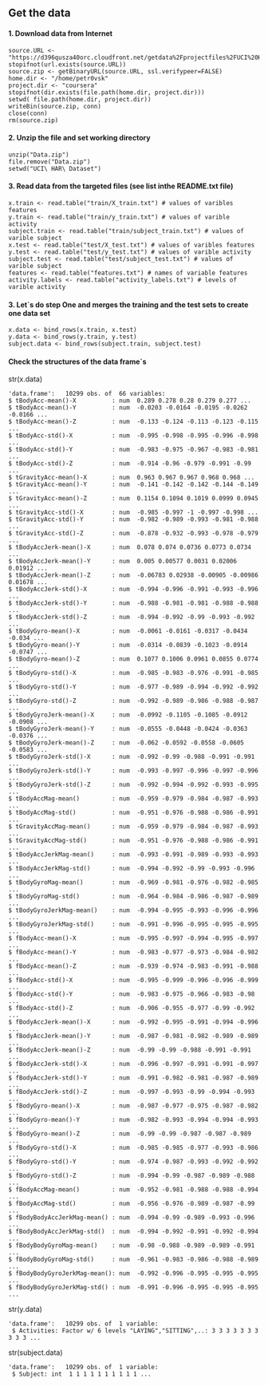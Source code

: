 ## Get the data
#### 1. Download data from Internet 

    source.URL <- "https://d396qusza40orc.cloudfront.net/getdata%2Fprojectfiles%2FUCI%20HAR%20Dataset.zip"
    stopifnot(url.exists(source.URL))
    source.zip <- getBinaryURL(source.URL, ssl.verifypeer=FALSE)
    home.dir <- "/home/petr0vsk"
    project.dir <- "coursera"
    stopifnot(dir.exists(file.path(home.dir, project.dir)))
    setwd( file.path(home.dir, project.dir)) 
    writeBin(source.zip, conn)
    close(conn)
    rm(source.zip)
#### 2. Unzip the file and set working directory
    unzip("Data.zip")
    file.remove("Data.zip")
    setwd("UCI\ HAR\ Dataset")
    
#### 3. Read data from the targeted files (see list inthe README.txt file) 
    x.train <- read.table("train/X_train.txt") # values of varibles features
    y.train <- read.table("train/y_train.txt") # values of varible activity
    subject.train <- read.table("train/subject_train.txt") # values of varible subject
    x.test <- read.table("test/X_test.txt") # values of varibles features
    y.test <- read.table("test/y_test.txt") # values of varible activity
    subject.test <- read.table("test/subject_test.txt") # values of varible subject
    features <- read.table("features.txt") # names of variable features
    activity.labels <- read.table("activity_labels.txt") # levels of varible activity
    
#### 3. Let\`s do step One and merges the training and the test sets to create one data set 
    x.data <- bind_rows(x.train, x.test)
    y.data <- bind_rows(y.train, y.test)
    subject.data <- bind_rows(subject.train, subject.test)

#### Check the structures of the data frame\`s

str(x.data)

    'data.frame':	10299 obs. of  66 variables:
    $ tBodyAcc-mean()-X          : num  0.289 0.278 0.28 0.279 0.277 ...
    $ tBodyAcc-mean()-Y          : num  -0.0203 -0.0164 -0.0195 -0.0262 -0.0166 ...
    $ tBodyAcc-mean()-Z          : num  -0.133 -0.124 -0.113 -0.123 -0.115 ...
    $ tBodyAcc-std()-X           : num  -0.995 -0.998 -0.995 -0.996 -0.998 ...
    $ tBodyAcc-std()-Y           : num  -0.983 -0.975 -0.967 -0.983 -0.981 ...
    $ tBodyAcc-std()-Z           : num  -0.914 -0.96 -0.979 -0.991 -0.99 ...
    $ tGravityAcc-mean()-X       : num  0.963 0.967 0.967 0.968 0.968 ...
    $ tGravityAcc-mean()-Y       : num  -0.141 -0.142 -0.142 -0.144 -0.149 ...
    $ tGravityAcc-mean()-Z       : num  0.1154 0.1094 0.1019 0.0999 0.0945 ...
    $ tGravityAcc-std()-X        : num  -0.985 -0.997 -1 -0.997 -0.998 ...
    $ tGravityAcc-std()-Y        : num  -0.982 -0.989 -0.993 -0.981 -0.988 ...
    $ tGravityAcc-std()-Z        : num  -0.878 -0.932 -0.993 -0.978 -0.979 ...
    $ tBodyAccJerk-mean()-X      : num  0.078 0.074 0.0736 0.0773 0.0734 ...
    $ tBodyAccJerk-mean()-Y      : num  0.005 0.00577 0.0031 0.02006 0.01912 ...
    $ tBodyAccJerk-mean()-Z      : num  -0.06783 0.02938 -0.00905 -0.00986 0.01678 ...
    $ tBodyAccJerk-std()-X       : num  -0.994 -0.996 -0.991 -0.993 -0.996 ...
    $ tBodyAccJerk-std()-Y       : num  -0.988 -0.981 -0.981 -0.988 -0.988 ...
    $ tBodyAccJerk-std()-Z       : num  -0.994 -0.992 -0.99 -0.993 -0.992 ...
    $ tBodyGyro-mean()-X         : num  -0.0061 -0.0161 -0.0317 -0.0434 -0.034 ...
    $ tBodyGyro-mean()-Y         : num  -0.0314 -0.0839 -0.1023 -0.0914 -0.0747 ...
    $ tBodyGyro-mean()-Z         : num  0.1077 0.1006 0.0961 0.0855 0.0774 ...
    $ tBodyGyro-std()-X          : num  -0.985 -0.983 -0.976 -0.991 -0.985 ...
    $ tBodyGyro-std()-Y          : num  -0.977 -0.989 -0.994 -0.992 -0.992 ...
    $ tBodyGyro-std()-Z          : num  -0.992 -0.989 -0.986 -0.988 -0.987 ...
    $ tBodyGyroJerk-mean()-X     : num  -0.0992 -0.1105 -0.1085 -0.0912 -0.0908 ...
    $ tBodyGyroJerk-mean()-Y     : num  -0.0555 -0.0448 -0.0424 -0.0363 -0.0376 ...
    $ tBodyGyroJerk-mean()-Z     : num  -0.062 -0.0592 -0.0558 -0.0605 -0.0583 ...
    $ tBodyGyroJerk-std()-X      : num  -0.992 -0.99 -0.988 -0.991 -0.991 ...
    $ tBodyGyroJerk-std()-Y      : num  -0.993 -0.997 -0.996 -0.997 -0.996 ...
    $ tBodyGyroJerk-std()-Z      : num  -0.992 -0.994 -0.992 -0.993 -0.995 ...
    $ tBodyAccMag-mean()         : num  -0.959 -0.979 -0.984 -0.987 -0.993 ...
    $ tBodyAccMag-std()          : num  -0.951 -0.976 -0.988 -0.986 -0.991 ...
    $ tGravityAccMag-mean()      : num  -0.959 -0.979 -0.984 -0.987 -0.993 ...
    $ tGravityAccMag-std()       : num  -0.951 -0.976 -0.988 -0.986 -0.991 ...
    $ tBodyAccJerkMag-mean()     : num  -0.993 -0.991 -0.989 -0.993 -0.993 ...
    $ tBodyAccJerkMag-std()      : num  -0.994 -0.992 -0.99 -0.993 -0.996 ...
    $ tBodyGyroMag-mean()        : num  -0.969 -0.981 -0.976 -0.982 -0.985 ...
    $ tBodyGyroMag-std()         : num  -0.964 -0.984 -0.986 -0.987 -0.989 ...
    $ tBodyGyroJerkMag-mean()    : num  -0.994 -0.995 -0.993 -0.996 -0.996 ...
    $ tBodyGyroJerkMag-std()     : num  -0.991 -0.996 -0.995 -0.995 -0.995 ...
    $ fBodyAcc-mean()-X          : num  -0.995 -0.997 -0.994 -0.995 -0.997 ...
    $ fBodyAcc-mean()-Y          : num  -0.983 -0.977 -0.973 -0.984 -0.982 ...
    $ fBodyAcc-mean()-Z          : num  -0.939 -0.974 -0.983 -0.991 -0.988 ...
    $ fBodyAcc-std()-X           : num  -0.995 -0.999 -0.996 -0.996 -0.999 ...
    $ fBodyAcc-std()-Y           : num  -0.983 -0.975 -0.966 -0.983 -0.98 ...
    $ fBodyAcc-std()-Z           : num  -0.906 -0.955 -0.977 -0.99 -0.992 ...
    $ fBodyAccJerk-mean()-X      : num  -0.992 -0.995 -0.991 -0.994 -0.996 ...
    $ fBodyAccJerk-mean()-Y      : num  -0.987 -0.981 -0.982 -0.989 -0.989 ...
    $ fBodyAccJerk-mean()-Z      : num  -0.99 -0.99 -0.988 -0.991 -0.991 ...
    $ fBodyAccJerk-std()-X       : num  -0.996 -0.997 -0.991 -0.991 -0.997 ...
    $ fBodyAccJerk-std()-Y       : num  -0.991 -0.982 -0.981 -0.987 -0.989 ...
    $ fBodyAccJerk-std()-Z       : num  -0.997 -0.993 -0.99 -0.994 -0.993 ...
    $ fBodyGyro-mean()-X         : num  -0.987 -0.977 -0.975 -0.987 -0.982 ...
    $ fBodyGyro-mean()-Y         : num  -0.982 -0.993 -0.994 -0.994 -0.993 ...
    $ fBodyGyro-mean()-Z         : num  -0.99 -0.99 -0.987 -0.987 -0.989 ...
    $ fBodyGyro-std()-X          : num  -0.985 -0.985 -0.977 -0.993 -0.986 ...
    $ fBodyGyro-std()-Y          : num  -0.974 -0.987 -0.993 -0.992 -0.992 ...
    $ fBodyGyro-std()-Z          : num  -0.994 -0.99 -0.987 -0.989 -0.988 ...
    $ fBodyAccMag-mean()         : num  -0.952 -0.981 -0.988 -0.988 -0.994 ...
    $ fBodyAccMag-std()          : num  -0.956 -0.976 -0.989 -0.987 -0.99 ...
    $ fBodyBodyAccJerkMag-mean() : num  -0.994 -0.99 -0.989 -0.993 -0.996 ...
    $ fBodyBodyAccJerkMag-std()  : num  -0.994 -0.992 -0.991 -0.992 -0.994 ...
    $ fBodyBodyGyroMag-mean()    : num  -0.98 -0.988 -0.989 -0.989 -0.991 ...
    $ fBodyBodyGyroMag-std()     : num  -0.961 -0.983 -0.986 -0.988 -0.989 ...
    $ fBodyBodyGyroJerkMag-mean(): num  -0.992 -0.996 -0.995 -0.995 -0.995 ...
    $ fBodyBodyGyroJerkMag-std() : num  -0.991 -0.996 -0.995 -0.995 -0.995 ...
    
str(y.data)

    'data.frame':	10299 obs. of  1 variable:
     $ Activities: Factor w/ 6 levels "LAYING","SITTING",..: 3 3 3 3 3 3 3 3 3 3 ...
     
str(subject.data)

    'data.frame':	10299 obs. of  1 variable:
     $ Subject: int  1 1 1 1 1 1 1 1 1 1 ...
    

